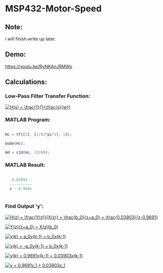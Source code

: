 # MSP432-Motor-Speed

## Note:

I will finish write up later.

## Demo:

https://youtu.be/RyNKAnJRMWo

## Calculations:

### Low-Pass Filter Transfer Function:

<a href="https://www.codecogs.com/eqnedit.php?latex=H(s)&space;=&space;\frac{1}{1&plus;\frac{s}{w}}" target="_blank"><img src="https://latex.codecogs.com/gif.latex?H(s)&space;=&space;\frac{1}{1&plus;\frac{s}{w}}" title="H(s) = \frac{1}{1+\frac{s}{w}}" /></a>

### MATLAB Program:

```MATLAB

Hc = tf([1], [1/(2*pi*1), 1]);

bode(Hc);

Hd = c2d(Hc, 1/200);

```

### MATLAB Result:

```MATLAB

   0.03093
  ----------
  z - 0.9691
  
```
  
### Find Output 'y':
  
<a href="https://www.codecogs.com/eqnedit.php?latex=H(z)&space;=&space;\frac{Y(z)}{X(z)}&space;=&space;\frac{b_0}{z&plus;a_0}&space;=&space;\frac{0.03903}{z-0.9691}" target="_blank"><img src="https://latex.codecogs.com/gif.latex?H(z)&space;=&space;\frac{Y(z)}{X(z)}&space;=&space;\frac{b_0}{z&plus;a_0}&space;=&space;\frac{0.03903}{z-0.9691}" title="H(z) = \frac{Y(z)}{X(z)} = \frac{b_0}{z+a_0} = \frac{0.03903}{z-0.9691}" /></a>

<a href="https://www.codecogs.com/eqnedit.php?latex=Y(z)(z&plus;a_0)&space;=&space;X(z)(b_0)" target="_blank"><img src="https://latex.codecogs.com/gif.latex?Y(z)(z&plus;a_0)&space;=&space;X(z)(b_0)" title="Y(z)(z+a_0) = X(z)(b_0)" /></a>

<a href="https://www.codecogs.com/eqnedit.php?latex=y(k)&space;&plus;&space;a_0y(k-1)&space;=&space;b_0x(k-1)" target="_blank"><img src="https://latex.codecogs.com/gif.latex?y(k)&space;&plus;&space;a_0y(k-1)&space;=&space;b_0x(k-1)" title="y(k) + a_0y(k-1) = b_0x(k-1)" /></a>

<a href="https://www.codecogs.com/eqnedit.php?latex=y(k)&space;=&space;-a_0y(k-1)&space;&plus;&space;b_0x(k-1)" target="_blank"><img src="https://latex.codecogs.com/gif.latex?y(k)&space;=&space;-a_0y(k-1)&space;&plus;&space;b_0x(k-1)" title="y(k) = -a_0y(k-1) + b_0x(k-1)" /></a>

<a href="https://www.codecogs.com/eqnedit.php?latex=y(k)&space;=&space;0.9691y(k-1)&space;&plus;&space;0.03903x(k-1)" target="_blank"><img src="https://latex.codecogs.com/gif.latex?y(k)&space;=&space;0.9691y(k-1)&space;&plus;&space;0.03903x(k-1)" title="y(k) = 0.9691y(k-1) + 0.03903x(k-1)" /></a>

<a href="https://www.codecogs.com/eqnedit.php?latex=y&space;=&space;0.9691y_1&space;&plus;&space;0.03903x_1" target="_blank"><img src="https://latex.codecogs.com/gif.latex?y&space;=&space;0.9691y_1&space;&plus;&space;0.03903x_1" title="y = 0.9691y_1 + 0.03903x_1" /></a>
